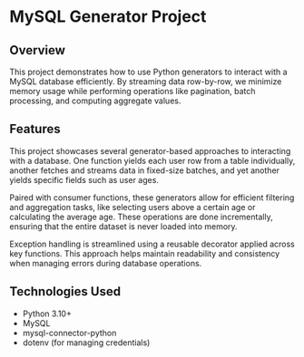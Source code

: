 
# MySQL Generator Project

## Overview

This project demonstrates how to use Python generators to interact with a MySQL database efficiently. By streaming data row-by-row, we minimize memory usage while performing operations like pagination, batch processing, and computing aggregate values.

## Features

This project showcases several generator-based approaches to interacting with a database. One function yields each user row from a table individually, another fetches and streams data in fixed-size batches, and yet another yields specific fields such as user ages.

Paired with consumer functions, these generators allow for efficient filtering and aggregation tasks, like selecting users above a certain age or calculating the average age. These operations are done incrementally, ensuring that the entire dataset is never loaded into memory.

Exception handling is streamlined using a reusable decorator applied across key functions. This approach helps maintain readability and consistency when managing errors during database operations.

## Technologies Used

* Python 3.10+
* MySQL
* mysql-connector-python
* dotenv (for managing credentials)

